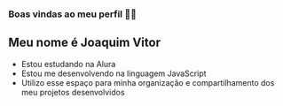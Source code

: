### Boas vindas ao meu perfil 💙💙
## Meu nome é Joaquim Vitor

- Estou estudando na Alura
- Estou me desenvolvendo na linguagem JavaScript
- Utilizo esse espaço para minha organização e compartilhamento dos meu projetos desenvolvidos
